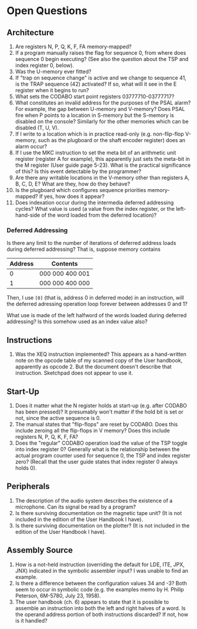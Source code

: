 # Open Questions

## Architecture

1. Are registers N, P, Q, K, F, FA memory-mapped?
2. If a program manually raises the flag for sequence 0, from where
   does sequence 0 begin executing?  (See also the question about the
   TSP and index register 0, below).
3. Was the U-memory ever fitted?
4. If "trap on sequence change" is active and we change to sequence
   41, is the TRAP sequence (42) activated?   If so, what will it see
   in the E register when it begins to run?
5. What sets the CODABO start point registers 03777710-03777717?
6. What constitutes an invalid address for the purposes of the PSAL
   alarm?  For example, the gap between U-memory and V-memory?   Does
   PSAL fire when P points to a location in S-memory but the S-memory
   is disabled on the console?  Similarly for the other memories which
   can be disabled (T, U, V).
7. If I write to a location which is in practice read-only
   (e.g. non-flip-flop V-memory, such as the plugboard or the shaft
   encoder register) does an alarm occur?
8. If I use the MKC instruction to set the meta bit of an arithmetic
   unit register (register A for example), this apparently just sets
   the meta-bit in the M register (User guide page 5-23).  What is the
   practical significance of this?  Is this event detectable by the
   programmer?
9. Are there any writable locations in the V-memory other than
   registers A, B, C, D, E?  What are they, how do they behave?
10. Is the plugboard which configures sequence priorities
    memory-mapped?  If yes, how does it appear?
11. Does indexation occur during the intermedia deferred addressing
    cycles?   What value is used (a value from the index register, or
    the left-hand-side of the word loaded from the deferred location)?

### Deferred Addressing

Is there any limit to the number of iterations of deferred address
loads during deferred addressing?  That is, suppose memory contains

|Address| Contents  |
|-------|-----------|
|0| 000  000 400 001|
|1| 000  000 400 000|

Then, I use `[0]` (that is, address 0 in deferred mode) in an
instruction, will the deferred adressing operation loop forever
between addresses 0 and 1?

What use is made of the left halfword of the words loaded during
deferred addressing?  Is this somehow used as an index value also?

## Instructions

1. Was the XEQ instruction implemented?  This appears as a
   hand-written note on the opcode table of my scanned copy of the
   User handbook, apparently as opcode 2.  But the document doesn't
   describe that instruction.  Sketchpad does not appear to use it.

## Start-Up

1. Does it matter what the N register holds at start-up (e.g. after
   CODABO has been pressed)?  It presumably won't matter if the hold
   bit is set or not, since the active sequence is 0.
2. The manual states that "flip-flops" are reset by CODABO.  Does this
   include zeroing all the flip-flops in V memory?  Does this include
   registers N, P, Q, K, F, FA?
3. Does the "regular" CODABO operation load the value of the TSP
   toggle into index register 0?  Generally what is the relationship
   between the actual program counter used for sequence 0, the TSP and
   index register zero?  (Recall that the user guide states that index
   register 0 always holds 0).

## Peripherals

1. The description of the audio system describes the existence of a
   microphone.   Can its signal be read by a program?
2. Is there surviving documentation on the magnetic tape unit?  (It is
   not included in the edition of the User Handbook I have).
3. Is there surviving documentation on the plotter?  (It is
   not included in the edition of the User Handbook I have).

## Assembly Source

1. How is a not-held instruction (overriding the default for LDE, ITE,
   JPX, JNX) indicated in the symbolic assembler input?  I was unable
   to find an example.
2. Is there a difference between the configuration values 34 and -3?
   Both seem to occur in symbolic code (e.g. the examples memo by
   H. Philip Peterson, 6M-5780, July 23, 1958).
3. The user handbook (ch. 6) appears to state that it is possible to
   assemble an instruction into both the left and right halves of a
   word.  Is the operand address portion of both instructions
   discarded?  If not, how is it handled?
